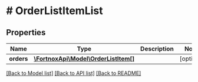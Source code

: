 # # OrderListItemList

## Properties

Name | Type | Description | Notes
------------ | ------------- | ------------- | -------------
**orders** | [**\FortnoxApi\Model\OrderListItem[]**](OrderListItem.md) |  | [optional]

[[Back to Model list]](../../README.md#models) [[Back to API list]](../../README.md#endpoints) [[Back to README]](../../README.md)
